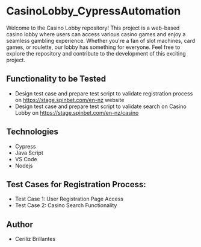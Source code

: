 # CasinoLobby_CypressAutomation
Welcome to the Casino Lobby repository! This project is a web-based casino lobby where users can access various casino games and enjoy a seamless gambling experience. Whether you're a fan of slot machines, card games, or roulette, our lobby has something for everyone. Feel free to explore the repository and contribute to the development of this exciting project.

## Functionality to be Tested
- Design test case and prepare test script to validate registration process on https://stage.spinbet.com/en-nz website
- Design test case and prepare test script to validate search on Casino Lobby on https://stage.spinbet.com/en-nz/casino

## Technologies
- Cypress
- Java Script
- VS Code
- Nodejs

## Test Cases for Registration Process:
- Test Case 1: User Registration Page Access
- Test Case 2: Casino Search Functionality

## Author
- Ceriliz Brillantes
